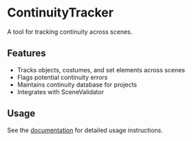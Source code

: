 # ContinuityTracker

A tool for tracking continuity across scenes.

## Features

- Tracks objects, costumes, and set elements across scenes
- Flags potential continuity errors
- Maintains continuity database for projects
- Integrates with SceneValidator

## Usage

See the [documentation](../../docs/usage/continuity-tracker.md) for detailed usage instructions.
